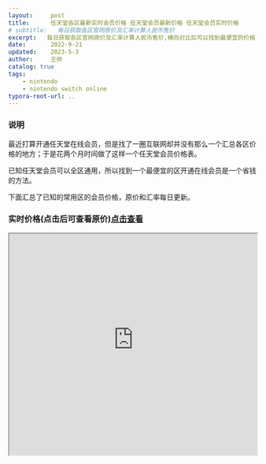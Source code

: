 ```yaml
---
layout:     post
title:      任天堂各区最新实时会员价格 任天堂会员最新价格 任天堂会员实时价格
# subtitle:   每日获取各区官网原价及汇率计算人民币售价 
excerpt:   每日获取各区官网原价及汇率计算人民币售价,横向对比后可以找到最便宜的价格
date:       2022-9-21
updated:    2023-5-3
author:     王帅
catalog: true
tags:
    - nintendo
    - nintendo switch online
typora-root-url: ..
---
```


### 说明

最近打算开通任天堂在线会员，但是找了一圈互联网却并没有那么一个汇总各区价格的地方；于是花两个月时间做了这样一个任天堂会员价格表。



已知任天堂会员可以全区通用，所以找到一个最便宜的区开通在线会员是一个省钱的方法。

下面汇总了已知的常用区的会员价格，原价和汇率每日更新。

### 实时价格(点击后可查看原价)[点击查看](https://nsonlineprice.wangshuai.app/)

<iframe width="640" height="450" src="https://nsonlineprice.wangshuai.app/#/home" border="0" framespacing="0" allowfullscreen="true" __idm_id__="2465793" style="
    width: 100%;frameborder="no"> </iframe>
